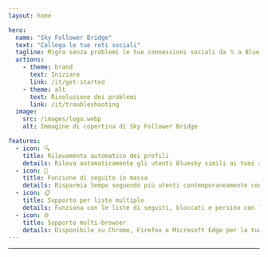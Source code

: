 ```yaml
---
layout: home

hero:
  name: "Sky Follower Bridge"
  text: "Collega le tue reti sociali"
  tagline: Migra senza problemi le tue connessioni sociali da 𝕏 a Bluesky
  actions:
    - theme: brand
      text: Iniziare
      link: /it/get-started
    - theme: alt
      text: Risoluzione dei problemi
      link: /it/troubleshooting
  image:
    src: /images/logo.webp
    alt: Immagine di copertina di Sky Follower Bridge

features:
  - icon: 🔍
    title: Rilevamento automatico dei profili
    details: Rileva automaticamente gli utenti Bluesky simili ai tuoi seguiti su 𝕏.
  - icon: 🚀
    title: Funzione di seguito in massa
    details: Risparmia tempo seguendo più utenti contemporaneamente con il nostro pulsante "Follow All".
  - icon: 📋
    title: Supporto per liste multiple
    details: Funziona con le liste di seguiti, bloccati e persino con le liste pubbliche di 𝕏.
  - icon: 🌐
    title: Supporto multi-browser
    details: Disponibile su Chrome, Firefox e Microsoft Edge per la tua comodità.
---
```


---

<Voices
  title="Cosa dicono le persone..."
  moreLabel="Altro"
/>
